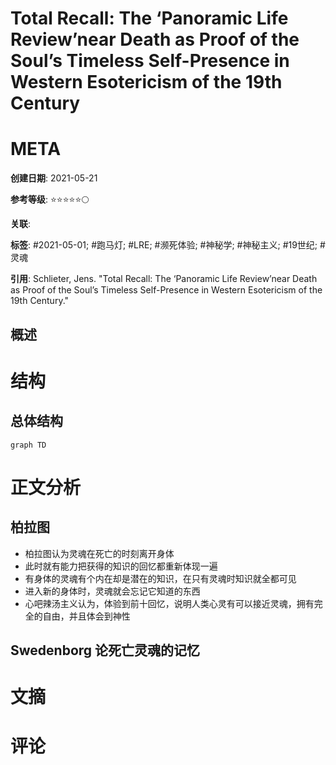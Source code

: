 # Total Recall: The ‘Panoramic Life Review’near Death as Proof of the Soul’s Timeless Self-Presence in Western Esotericism of the 19th Century

# META

**创建日期**: 2021-05-21

**参考等级**: ⭐⭐⭐⭐⭐🌕

**关联**: 

**标签**: #2021-05-01; #跑马灯; #LRE; #濒死体验; #神秘学; #神秘主义; #19世纪; #灵魂

**引用**: Schlieter, Jens. "Total Recall: The ‘Panoramic Life Review’near Death as Proof of the Soul’s Timeless Self-Presence in Western Esotericism of the 19th Century."

## 概述


# 结构

## 总体结构



```mermaid
graph TD

```

# 正文分析

## 柏拉图

* 柏拉图认为灵魂在死亡的时刻离开身体
* 此时就有能力把获得的知识的回忆都重新体现一遍
* 有身体的灵魂有个内在却是潜在的知识，在只有灵魂时知识就全都可见
* 进入新的身体时，灵魂就会忘记它知道的东西
* 心吧辣汤主义认为，体验到前十回忆，说明人类心灵有可以接近灵魂，拥有完全的自由，并且体会到神性

## Swedenborg 论死亡灵魂的记忆





# 文摘

# 评论
